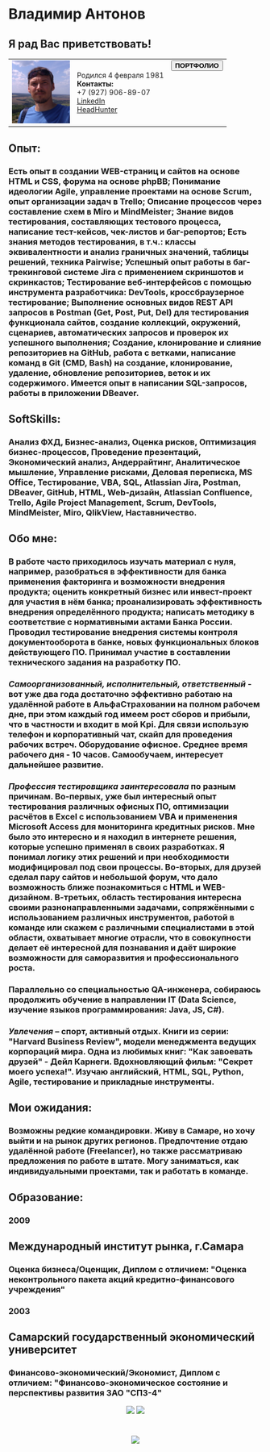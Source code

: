 # Владимир Антонов
## Я рад Вас приветствовать!
<Html>
<table><tr>
<td><img src="https://github.com/VladimirSkills/VladimirAntonov/raw/master/IconMe.jpg" width="115" height="125"></td>
<td>Родился 4 февраля 1981
<br><strong>Контакты:</strong>
<br>+7 (927) 906-89-07
<br><a href = "http://linkedin.com/in/vladimir-antonov-b63940235" target="_blank">LinkedIn</a>
<br><a href = "https://samara.hh.ru/resume/d53ad870ff09cb18e60039ed1f414c79766e41" target="_blank">HeadHunter</a>
</td>
<td valign=top>
  <form action="https://drive.google.com/drive/folders/0B_MHbLCvsA_XYXBaU1pHRW5KQ28?resourcekey=0-aen7H6Dp0JreUM5d0rY30A&usp=sharing" target="_blank" title ="Portfolio на Google Диске">
    <button><strong>ПОРТФОЛИО</strong></button>
  </form>
<br><!--Переводчик Google-->
<div id="google_translate_element"></div>
<script type="text/javascript">
function googleTranslateElementInit() {
  new google.translate.TranslateElement({pageLanguage: 'ru'}, 'google_translate_element');
}
</script>
<script type="text/javascript" src="//translate.google.com/translate_a/element.js?cb=googleTranslateElementInit"></script>
</td>
</tr>
</table>

</Html>

## Опыт:
### Есть опыт в создании WEB-страниц и сайтов на основе HTML и CSS, форума на основе phpBB; Понимание идеологии Agile, управление проектами на основе Scrum, опыт организации задач в Trello; Описание процессов через составление схем в Miro и MindMeister; Знание видов тестирования, составляющих тестового процесса, написание тест-кейсов, чек-листов и баг-репортов; Есть знания методов тестирования, в т.ч.: классы эквивалентности и анализ граничных значений, таблицы решений, техника Pairwise; Успешный опыт работы в баг-трекинговой системе Jira с применением скриншотов и скринкастов; Тестирование веб-интерфейсов с помощью инструмента разработчика: DevTools, кроссбраузерное тестирование; Выполнение основных видов REST API запросов в Postman (Get, Post, Put, Del) для тестирования функционала сайтов, создание коллекций, окружений, сценариев, автоматических запросов и проверок их успешного выполнения; Создание, клонирование и слияние репозиториев на GitHub, работа с ветками, написание команд в Git (CMD, Bash) на создание, клонирование, удаление, обновление репозиториев, веток и их содержимого. Имеется опыт в написании SQL-запросов, работы в приложении DBeaver.

## SoftSkills:
### Анализ ФХД, Бизнес-анализ, Оценка рисков, Оптимизация бизнес-процессов, Проведение презентаций, Экономический анализ, Андеррайтинг, Аналитическое мышление, Управление рисками, Деловая переписка, MS Office, Тестирование, VBA, SQL, Atlassian Jira, Postman, DBeaver, GitHub, HTML, Web-дизайн, Atlassian Confluence, Trello, Agile Project Management, Scrum, DevTools, MindMeister, Miro, QlikView, Наставничество.

## Обо мне:
### В работе часто приходилось изучать материал с нуля, например, разобраться в эффективности для банка применения факторинга и возможности внедрения продукта; оценить конкретный бизнес или инвест-проект для участия в нём банка; проанализировать эффективность внедрения определённого продукта; написать методику в соответствие с нормативными актами Банка России. Проводил тестирование внедрения системы контроля документооборота в банке, новых функциональных блоков действующего ПО. Принимал участие в составлении технического задания на разработку ПО.

### ***Самоорганизованный, исполнительный, ответственный*** - вот уже два года достаточно эффективно работаю на удалённой работе в АльфаСтраховании на полном рабочем дне, при этом каждый год имеем рост сборов и прибыли, что в частности и входит в мой Kpi. Для связи использую телефон и корпоративный чат, скайп для проведения рабочих встреч. Оборудование офисное. Среднее время рабочего дня - 10 часов. Самообучаем, интересует дальнейшее развитие.

### ***Профессия тестировщика заинтересовала*** по разным причинам. Во-первых, уже был интересный опыт тестирования различных офисных ПО, оптимизации расчётов в Excel с использованием VBA и применения Microsoft Access для мониторинга кредитных рисков. Мне было это интересно и я находил в интернете решения, которые успешно применял в своих разработках. Я понимал логику этих решений и при необходимости модифицировал под свои процессы. Во-вторых, для друзей сделал пару сайтов и небольшой форум, что дало возможность ближе познакомиться с HTML и WEB-дизайном. В-третьих, область тестирования интересна своими разнонаправленными задачами, сопряжёнными с использованием различных инструментов, работой в команде или скажем с различными специалистами в этой области, охватывает многие отрасли, что в совокупности делает её интересной для познавания и даёт широкие возможности для саморазвития и профессионального роста.
### Параллельно со специальностью QA-инженера, собираюсь продолжить обучение в направлении IT (Data Science, изучение языков программирования: Java, JS, C#).

### ***Увлечения*** – спорт, активный отдых. Книги из серии: "Harvard Business Review", модели менеджмента ведущих корпораций мира. Одна из любимых книг: "Как завоевать друзей" - Дейл Карнеги. Вдохновляющий фильм: "Секрет моего успеха!". Изучаю английский, HTML, SQL, Python, Agile, тестирование и прикладные инструменты.

## Мои ожидания:
### Возможны редкие командировки. Живу в Самаре, но хочу выйти и на рынок других регионов. Предпочтение отдаю удалённой работе (Freelancer), но также рассматриваю предложения по работе в штате. Могу заниматься, как индивидуальными проектами, так и работать в команде.

## Образование:
### 2009
## Международный институт рынка, г.Самара
### Оценка бизнеса/Оценщик, Диплом с отличием: "Оценка неконтрольного пакета акций кредитно-финансового учреждения"
### 2003
## Самарский государственный экономический университет
### Финансово-экономический/Экономист, Диплом с отличием: "Финансово-экономическое состояние и перспективы развития ЗАО "СПЗ-4"


<p align='center'>
   <a href="https://github-readme-stats.vercel.app/api?username=VladimirSkills&theme=dark&show_icons=true&count_private=true">
       <img height=150 src="https://github-readme-stats.vercel.app/api?username=VladimirSkills&theme=dark&show_icons=true&count_private=true"/></a>
   <a href="https://github.com/VladimirSkills/github-readme-stats">
       <img height=150 src="https://github-readme-stats.vercel.app/api/top-langs/?username=VladimirSkills&theme=dark&layout=compact"/></a>
</p>

<div align="center" style="margin: 40px 0">
   <a href="https://vladimirskills.github.io/VladimirAntonov/">
       <img width="175px" src="https://komarev.com/ghpvc/?username=VladimirSkills&color=DE002D">
   </a>
</div>
